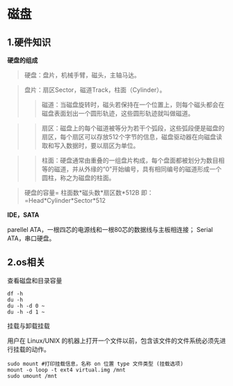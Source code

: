 # 磁盘

## 1.硬件知识
**硬盘的组成**

>硬盘：盘片，机械手臂，磁头，主轴马达。

>盘片：扇区Sector，磁道Track，柱面（Cylinder）。
>>磁道：当磁盘旋转时，磁头若保持在一个位置上，则每个磁头都会在磁盘表面划出一个圆形轨迹，这些圆形轨迹就叫做磁道。


>>扇区：磁盘上的每个磁道被等分为若干个弧段，这些弧段便是磁盘的扇区，每个扇区可以存放512个字节的信息，磁盘驱动器在向磁盘读取和写入数据时，要以扇区为单位。

>> 柱面：硬盘通常由重叠的一组盘片构成，每个盘面都被划分为数目相等的磁道，并从外缘的“0”开始编号，具有相同编号的磁道形成一个圆柱，称之为磁盘的柱面。

>硬盘的容量= 柱面数\*磁头数\*扇区数\*512B 即：=Head\*Cylinder\*Sector\*512


**IDE，SATA**

parellel ATA，一根四芯的电源线和一根80芯的数据线与主板相连接；
Serial ATA，串口硬盘。


## 2.os相关
查看磁盘和目录容量
```
df -h
du -h
du -h -d 0 ~
du -h -d 1 ~
```

挂载与卸载挂载

用户在 Linux/UNIX 的机器上打开一个文件以前，包含该文件的文件系统必须先进行挂载的动作。
```
sudo mount #打印挂载信息，名称 on 位置 type 文件类型 (挂载选项)
mount -o loop -t ext4 virtual.img /mnt
sudo umount /mnt 
```
